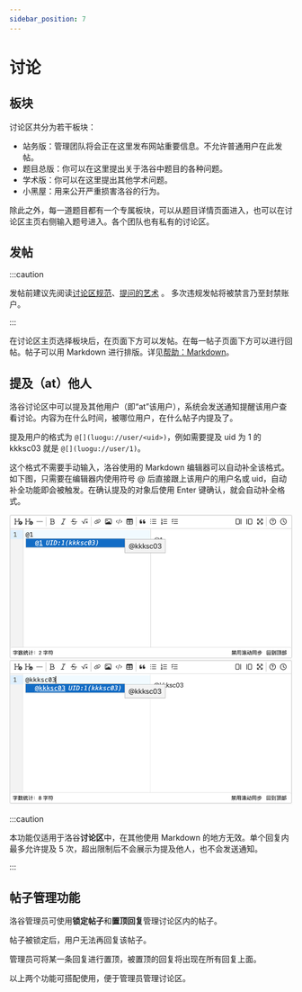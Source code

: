 ```yaml
---
sidebar_position: 7
---
```


# 讨论

## 板块

讨论区共分为若干板块：

- 站务版：管理团队将会正在这里发布网站重要信息。不允许普通用户在此发帖。
- 题目总版：你可以在这里提出关于洛谷中题目的各种问题。
- 学术版：你可以在这里提出其他学术问题。
- 小黑屋：用来公开严重损害洛谷的行为。

除此之外，每一道题目都有一个专属板块，可以从题目详情页面进入，也可以在讨论区主页右侧输入题号进入。各个团队也有私有的讨论区。

## 发帖

:::caution

发帖前建议先阅读[讨论区规范](https://www.luogu.com.cn/discuss/152590)、[提问的艺术](https://studyingfather.blog.luogu.org/how-to-ask-questions-the-smart-way-luogu-edition) 。 
多次违规发帖将被禁言乃至封禁账户。

:::

在讨论区主页选择板块后，在页面下方可以发帖。在每一帖子页面下方可以进行回帖。帖子可以用 Markdown 进行排版。详见[帮助：Markdown](../../rules/academic/handbook/markdown.md)。

## 提及（at）他人

洛谷讨论区中可以提及其他用户（即“at”该用户），系统会发送通知提醒该用户查看讨论。内容为在什么时间，被哪位用户，在什么帖子内提及了。

提及用户的格式为 `@[](luogu://user/<uid>)`，例如需要提及 uid 为 1 的 kkksc03 就是 `@[](luogu://user/1)`。

这个格式不需要手动输入，洛谷使用的 Markdown 编辑器可以自动补全该格式。如下图，只需要在编辑器内使用符号 @ 后直接跟上该用户的用户名或 uid，自动补全功能即会被触发。在确认提及的对象后使用 Enter 键确认，就会自动补全格式。

![在编辑器内提及他人](_image/mention-editor.png)

:::caution

本功能仅适用于洛谷**讨论区**中，在其他使用 Markdown 的地方无效。单个回复内最多允许提及 5 次，超出限制后不会展示为提及他人，也不会发送通知。

:::

## 帖子管理功能

洛谷管理员可使用**锁定帖子**和**置顶回复**管理讨论区内的帖子。  

帖子被锁定后，用户无法再回复该帖子。  

管理员可将某一条回复进行置顶，被置顶的回复将出现在所有回复上面。

以上两个功能可搭配使用，便于管理员管理讨论区。
